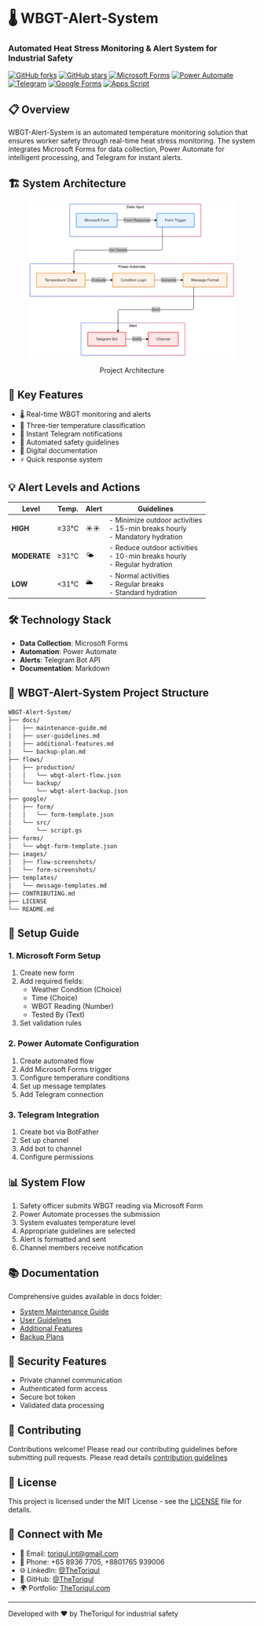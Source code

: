 # 🌡️ WBGT-Alert-System

### Automated Heat Stress Monitoring & Alert System for Industrial Safety

[![GitHub forks](https://img.shields.io/github/forks/TheToriqul/wbgt-alert-system?style=for-the-badge)](https://github.com/TheToriqul/wbgt-alert-system/network)
[![GitHub stars](https://img.shields.io/github/stars/TheToriqul/wbgt-alert-system?style=for-the-badge)](https://github.com/TheToriqul/wbgt-alert-system/stargazers)
[![Microsoft Forms](https://img.shields.io/badge/Microsoft-Forms-2B579A?style=for-the-badge&logo=microsoft&logoColor=white)](https://www.microsoft.com/en-us/microsoft-365/forms)
[![Power Automate](https://img.shields.io/badge/Power-Automate-0066FF?style=for-the-badge&logo=power-automate&logoColor=white)](https://flow.microsoft.com/)
[![Telegram](https://img.shields.io/badge/Telegram-Bot-26A5E4?style=for-the-badge&logo=telegram&logoColor=white)](https://telegram.org/)
[![Google Forms](https://img.shields.io/badge/Google-Forms-0F9D58?style=for-the-badge&logo=google&logoColor=white)](https://www.google.com/forms/about/)
[![Apps Script](https://img.shields.io/badge/Google-Apps%20Script-4285F4?style=for-the-badge&logo=google&logoColor=white)](https://www.google.com/script/start/)


## 📋 Overview

WBGT-Alert-System is an automated temperature monitoring solution that ensures worker safety through real-time heat stress monitoring. The system integrates Microsoft Forms for data collection, Power Automate for intelligent processing, and Telegram for instant alerts.

## 🏗️ System Architecture

<figure >
  <p align="center">
      <img src="./images/architecture.png" alt="project architecture" />
      <p align="center">Project Architecture</p> 
  </p>
</figure>

## 🌟 Key Features

- 🌡️ Real-time WBGT monitoring and alerts
- 🚨 Three-tier temperature classification
- 📱 Instant Telegram notifications
- 🔄 Automated safety guidelines
- 📝 Digital documentation
- ⚡ Quick response system

## 💡 Alert Levels and Actions

| **Level**   | **Temp.** | **Alert** | **Guidelines**                                                                      |
|-------------|-----------|-----------|------------------------------------------------------------------------------------|
| **HIGH**    | ≥33°C     | ☀️☀️        | - Minimize outdoor activities<br>- 15-min breaks hourly<br>- Mandatory hydration  |
| **MODERATE**| ≥31°C     | 🌤️         | - Reduce outdoor activities<br>- 10-min breaks hourly<br>- Regular hydration      |
| **LOW**     | <31°C     | 🌥️         | - Normal activities<br>- Regular breaks<br>- Standard hydration                   |

## 🛠️ Technology Stack

- **Data Collection**: Microsoft Forms
- **Automation**: Power Automate
- **Alerts**: Telegram Bot API
- **Documentation**: Markdown

## 📁 WBGT-Alert-System Project Structure

```
WBGT-Alert-System/
├── docs/
│   ├── maintenance-guide.md
│   ├── user-guidelines.md
│   ├── additional-features.md
│   └── backup-plan.md
├── flows/
│   ├── production/
│   │   └── wbgt-alert-flow.json
│   └── backup/
│       └── wbgt-alert-backup.json
├── google/
│   ├── form/
│   │   └── form-template.json
│   └── src/
│       └── script.gs
├── forms/
│   └── wbgt-form-template.json
├── images/
│   ├── flow-screenshots/
│   └── form-screenshots/
├── templates/
│   └── message-templates.md
├── CONTRIBUTING.md
├── LICENSE
└── README.md
```

## 🚀 Setup Guide

### 1. Microsoft Form Setup

1. Create new form
2. Add required fields:
   - Weather Condition (Choice)
   - Time (Choice)
   - WBGT Reading (Number)
   - Tested By (Text)
3. Set validation rules

### 2. Power Automate Configuration

1. Create automated flow
2. Add Microsoft Forms trigger
3. Configure temperature conditions
4. Set up message templates
5. Add Telegram connection

### 3. Telegram Integration

1. Create bot via BotFather
2. Set up channel
3. Add bot to channel
4. Configure permissions

## 📊 System Flow

1. Safety officer submits WBGT reading via Microsoft Form
2. Power Automate processes the submission
3. System evaluates temperature level
4. Appropriate guidelines are selected
5. Alert is formatted and sent
6. Channel members receive notification

## 📚 Documentation

Comprehensive guides available in docs folder:

- [System Maintenance Guide](./docs/maintenance-guide.md)
- [User Guidelines](./docs/user-guidelines.md)
- [Additional Features](./docs/feature-roadmap.md)
- [Backup Plans](./docs/backup-plan.md)

## 🔐 Security Features

- Private channel communication
- Authenticated form access
- Secure bot token
- Validated data processing

## 🤝 Contributing

Contributions welcome! Please read our contributing guidelines before submitting pull requests. Please read details [contribution guidelines](./CONTRIBUTING.md)

## 📄 License

This project is licensed under the MIT License - see the [LICENSE](./LICENSE) file for details.

## 📧 Connect with Me

- 📧 Email: toriqul.int@gmail.com
- 📱 Phone: +65 8936 7705, +8801765 939006
- 🌐 LinkedIn: [@TheToriqul](https://www.linkedin.com/in/thetoriqul/)
- 🐙 GitHub: [@TheToriqul](https://github.com/TheToriqul)
- 🌍 Portfolio: [TheToriqul.com](https://thetoriqul.com)

---

Developed with ❤️ by TheToriqul for industrial safety
